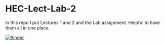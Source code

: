 # HEC-Lect-Lab-2

In this repo I put Lectures 1 and 2 and the Lab assignment. Helpful to have them all in one place.

[![Binder](https://mybinder.org/badge_logo.svg)](https://mybinder.org/v2/gh/atoor180/HEC-Lect-Lab-2/HEAD)
